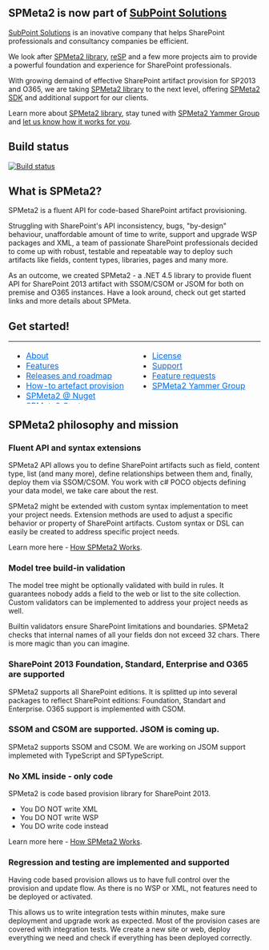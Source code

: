 ## SPMeta2 is now part of <a href="http://subpointsolutions.com">SubPoint Solutions</a>

<a href="http://subpointsolutions.com">SubPoint Solutions</a> is an inovative company that helps SharePoint professionals and consultancy companies be efficient. 

We look after <a href="http://subpointsolutions.com/spmeta2">SPMeta2 library</a>, <a href="http://subpointsolutions.com/reSP">reSP</a> and a few more projects aim to provide a powerful foundation and experience for SharePoint professionals. 

With growing demaind of effective SharePoint artifact provision for SP2013 and O365, we are taking <a href="http://subpointsolutions.com/spmeta2/about">SPMeta2 library</a> to the next level, offering <a href='http://subpointsolutions.com/spmeta2/sdk'>SPMeta2 SDK</a> and <a hre='http://subpointsolutions.com/services/support'>additional support</a> for our clients.

Learn more about <a href="http://subpointsolutions.com/spmeta2/about">SPMeta2 library</a>, stay tuned with <a href='https://www.yammer.com/spmeta2feedback/'>SPMeta2 Yammer Group</a> and <a href='https://subpointsolutions.uservoice.com/'>let us know how it works for you</a>.

## Build status
[![Build status](https://ci.appveyor.com/api/projects/status/0ym3fts7hmrdjvy1?svg=true)](https://ci.appveyor.com/project/SubPointSupport/spmeta2)

## What is SPMeta2?
SPMeta2 is a fluent API for code-based SharePoint artifact provisioning.

Struggling with SharePoint's API inconsistency, bugs, "by-design" behaviour, unaffordable amount of time to write, support and upgrade WSP packages and XML, a team of passionate SharePoint professionals decided to come up with robust, testable and repeatable way to deploy such artifacts like fields, content types, libraries, pages and many more.

As an outcome, we created SPMeta2 - a .NET 4.5 library to provide fluent API for SharePoint 2013 artifact with SSOM/CSOM or JSOM for both on premise and O365 instances. Have a look around, check out get started links and more details about SPMeta. 

## Get started!
<table style="color: #222222; height: 125px;" width="483">
<tbody>
<tr>
<td valign="top" width="50%">
<ul>
<li><a style="color: #006adf;" href="http://docs.subpointsolutions.com/spmeta2">About</a></li>
<li><a style="color: #006adf;" href="http://docs.subpointsolutions.com/spmeta2/features">Features</a></li>
<li><a style="color: #006adf;" href="http://docs.subpointsolutions.com/spmeta2/releases">Releases and roadmap</a></li>
<li><a style="color: #006adf;" href="http://docs.subpointsolutions.com/spmeta2/provision">How-to artefact provision</a></li>
<li><a style="color: #006adf;" href="https://www.nuget.org/profiles/SubPointSupport">SPMeta2 @ Nuget</a></li>
<li><a style="color: #006adf;" href="https://github.com/SubPointSolutions/spmeta2.contoso">SPMeta2.Contoso - sample projects</li>
</ul>
</td>
<td valign="top" width="50%">
<ul>

<li><a style="color: #006adf;" href="http://docs.subpointsolutions.com/spmeta2/license">License</a></li>
<li><a style="color: #006adf;" href="http://subpointsolutions.com/services/support">Support</a></li>
<li><a style="color: #006adf;" href="https://subpointsolutions.uservoice.com/">Feature requests</a></li>
<li><a style="color: #006adf;" href='https://www.yammer.com/spmeta2feedback/'>SPMeta2 Yammer Group</a></li>
</ul>
</td>
</tr>
</tbody>
</table>

## SPMeta2 philosophy and mission
### Fluent API and syntax extensions
SPMeta2 API allows you to define SharePoint artifacts such as field, content type, list (and many more), define relationships between them and, finally, deploy them via SSOM/CSOM. You work with c# POCO objects defining your data model, we take care about the rest. 

SPMeta2 might be extended with custom syntax implementation to meet your project needs. Extension methods are used to adjust a specific behavior or property of SharePoint artifacts. Custom syntax or DSL can easily be created to address specific project needs.

Learn more here - <a href="http://docs.subpointsolutions.com/spmeta2/how-it-works/">How SPMeta2 Works</a>.

### Model tree build-in validation
The model tree might be optionally validated with build in rules. It guarantees nobody adds a field to the web or list to the site collection. Custom validators can be implemented to address your project needs as well. 

Builtin validators ensure SharePoint limitations and boundaries. SPMeta2 checks that internal names of all your fields don not exceed 32 chars. There is more magic than you can imagine.

### SharePoint 2013 Foundation, Standard, Enterprise and O365 are supported
SPMeta2 supports all SharePoint editions. It is splitted up into several packages to reflect SharePoint editions: Foundation, Standart and Enterprise. O365 support is implemented with CSOM.

### SSOM and CSOM are supported. JSOM is coming up.
SPMeta2 supports SSOM and CSOM. We are working on JSOM support implemeted with TypeScript and SPTypeScript.

### No XML inside - only code
SPMeta2 is code based provision library for SharePoint 2013.
* You DO NOT write XML
* You DO NOT write WSP
* You DO write code instead

Learn more here - <a href="http://docs.subpointsolutions.com/spmeta2/how-it-works/">How SPMeta2 Works</a>.

### Regression and testing are implemented and supported
Having code based provision allows us to have full control over the provision and update flow. As there is no WSP or XML, not features need to be deployed or activated. 

This allows us to write integration tests within minutes, make sure deployment and upgrade work as expected. Most of the provision cases are covered with integration tests. We create a new site or web, deploy everything we need and check if everything has been deployed correctly.
